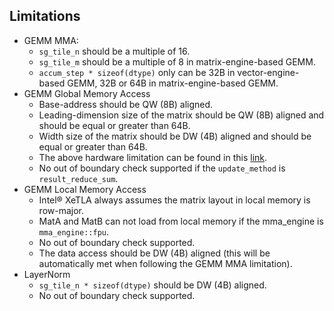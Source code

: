 ## Limitations

- GEMM MMA:
    - `sg_tile_n` should be a multiple of 16.
    - `sg_tile_m` should be a multiple of 8 in matrix-engine-based GEMM.
    - `accum_step * sizeof(dtype)` only can be 32B in vector-engine-based GEMM, 32B or 64B in matrix-engine-based GEMM.
- GEMM Global Memory Access
    - Base-address should be QW (8B) aligned.
    - Leading-dimension size of the matrix should be QW (8B) aligned and should be equal or greater than 64B.
    - Width size of the matrix should be DW (4B) aligned and should be equal or greater than 64B.
    - The above hardware limitation can be found in this [link](https://gfxspecs.intel.com/Predator/Home/Index/53567).
    - No out of boundary check supported if the `update_method` is `result_reduce_sum`.
- GEMM Local Memory Access
    - Intel® XeTLA always assumes the matrix layout in local memory is row-major.
    - MatA and MatB can not load from local memory if the mma_engine is `mma_engine::fpu`.
    - No out of boundary check supported.
    - The data access should be DW (4B) aligned (this will be automatically met when following the GEMM MMA limitation).
- LayerNorm
    - `sg_tile_n * sizeof(dtype)` should be DW (4B) aligned.
    - No out of boundary check supported.
